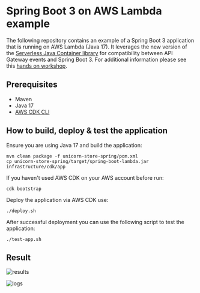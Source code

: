 # Spring Boot 3 on AWS Lambda example

The following repository contains an example of a Spring Boot 3 application that is running on AWS Lambda (Java 17). It leverages the new version of the [Serverless Java Container library](https://github.com/awslabs/aws-serverless-java-container) for compatibility between API Gateway events and Spring Boot 3. For additional information please see this [hands on workshop](https://catalog.workshops.aws/java-on-aws-lambda/en-US/01-migration/01-setup-and-deploy/java-container).   

## Prerequisites

- Maven
- Java 17
- [AWS CDK CLI](https://docs.aws.amazon.com/cdk/v2/guide/cli.html)

## How to build, deploy & test the application

Ensure you are using Java 17 and build the application:

```
mvn clean package -f unicorn-store-spring/pom.xml
cp unicorn-store-spring/target/spring-boot-lambda.jar infrastructure/cdk/app
```

If you haven't used AWS CDK on your AWS account before run:

```
cdk bootstrap
```

Deploy the application via AWS CDK use:

```
./deploy.sh
```

After successful deployment you can use the following script to test the application:


```
./test-app.sh
```

## Result

![results](img/result.png)

![logs](img/logs.png)


